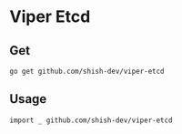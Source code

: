 # Viper Etcd

## Get

```
go get github.com/shish-dev/viper-etcd
```

## Usage

```
import _ github.com/shish-dev/viper-etcd
```